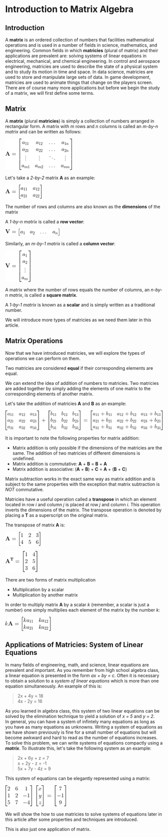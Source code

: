# **Introduction to Matrix Algebra**

## Introduction

A **matrix** is an ordered collection of numbers that facilities mathematical operations and is used in a number of fields in science, mathematics, and engineering. Common fields in which **matricies** (plural of matrix) and their applications are prevalent are: solving systems of linear equations in electrical, mechanical, and chemical engineering. In control and aerospace engineering, matricies are used to describe the state of a physical system and to study its motion in time and space. In data science, matricies are used to store and manipulate large sets of data. In game development, matricies are used to animate things that change on the players screen. There are of course many more applications but before we begin the study of a matrix, we will first define some terms.

## Matrix

A **matrix** (plural **matricies**) is simply a collection of numbers arranged in rectangular form. A matrix with *m* rows and *n* columns is called an *m-by-n matrix* and can be written as follows:  

![Matrix](m_by_n_Matrix.png "Matrix")

Let's take a *2-by-2* matrix **A** as an example:

![2-by-2 Matrix](A_matrix.png "2-by-2 Matrix")

The number of rows and columns are also known as the **dimensions** of the matrix

A *1-by-n matrix* is called a **row vector**:

![Row Vector](row_vector.png "Row Vector")

Similarly, an *m-by-1 matrix* is called a **column vector**:

![Column Vector](column_vector.png "Column Vector")

A matrix where the number of rows equals the number of columns, an *n-by-n matrix*, is called a **square matrix**.

A *1-by-1 matrix* is known as a **scalar** and is simply written as a traditional number.

We will introduce more types of matricies as we need them later in this article.

## Matrix Operations

Now that we have introduced matricies, we will explore the types of operations we can perform on them.

Two matricies are considered **equal** if their corresponding elements are equal.

We can extend the idea of addition of numbers to matricies. Two matricies are added together by simply adding the elements of one matrix to the corresponding elements of another matrix.

Let's take the addition of matricies **A** and **B** as an example:  

![Matrix Addition](matrix_addition.png "Matrix Addition")  


It is important to note the following properties for matrix addition:

* Matrix addition is only possible if the dimensions of the matricies are the same. The addition of two matricies of different dimensions is undefined.
* Matrix addition is commutative: **A** + **B** = **B** + **A**
* Matrix addition is associative: (**A** + **B**) + **C** = **A** + (**B** + **C**)

Matrix subtraction works in the exact same way as matrix addition and is subject to the same properties with the exception that matrix subtraction is *NOT* commutative.

Matricies have a useful operation called a **transpose** in which an element located in row *i* and column *j* is placed at row *j* and column *i*. This operation inverts the dimensions of the matrix. The transpose operation is denoted by placing a **T** as a superscript on the original matrix.  

The transpose of matrix **A** is: 

![Matrix A](matrix_transpose_A.png "Matrix A")  

![A Transpose](matrix_transpose_ATranspose.png "A Transpose")

There are two forms of matrix multiplication
* Multiplication by a scalar
* Multiplication by another matrix

In order to multiply matrix **A** by a scalar *k* (remember, a scalar is just a number) one simply multiplies each element of the matrix by the number *k*:

![Scalar Multiplication](scalar_multiplication.png "Scalar Multiplication")



## Applications of Matricies: System of Linear Equations

In many fields of engineering, math, and science, linear equations are prevalent and important. As you remember from high school algebra class, a linear equation is presented in the form *ax + by = c*. Often it is necessary to obtain a solution to a *system of linear equations* which is more than one equation simultaneously. An example of this is:

>2x + 4y = 18  
4x - 2y = 16

As you learned in algebra class, this system of two linear equations can be solved by the elimination technique to yield a solution of *x = 5* and *y = 2*.  
In general, you can have a system of infintely many equations as long as you have as many equations as unknowns. Writing a system of equations as we have shown previously is fine for a small number of equations but will become awkward and hard to read as the number of equations increases. To solve this problem, we can write systems of equations compactly using a ***matrix***. To illustrate this, let's take the following system as an example:

>2x + 6y + z = 7  
x + 2y - z = -1  
5x + 7y - 4z = 9

This system of equations can be elegantly represented using a matrix:

 ![Matrix](https://raw.githubusercontent.com/HishamT/Intro-to-Matrix-Algebra/main/Matrix_1.png "matrix")

We will show the how to use matricies to solve systems of equations later in this article after some properties and techniques are introduced.

This is also just one application of matrix.



















